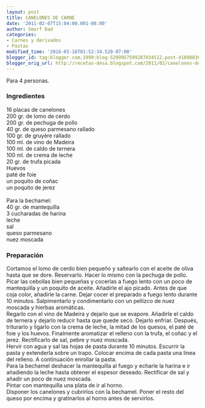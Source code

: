```yaml
---
layout: post
title: CANELONES DE CARNE
date: '2011-02-07T15:04:00.001-08:00'
author: Smurf Dad
categories:
- Carnes y derivados
- Pastas
modified_time: '2016-03-16T01:52:34.528-07:00'
blogger_id: tag:blogger.com,1999:blog-5299957599287034512.post-4189883878979181168
blogger_orig_url: http://recetas-desa.blogspot.com/2011/02/canelones-de-carne.html
---
```


Para 4 personas.<br /><h3>Ingredientes</h3>16 placas de canelones<br />200 gr. de lomo de cerdo<br />200 gr. de pechuga de pollo<br />40 gr. de queso parmesano rallado<br />100 gr. de gruyère rallado<br />100 ml. de vino de Madeira<br />100 ml. de caldo de ternera<br />100 ml. de crema de leche<br />20 gr. de trufa picada<br />Huevos<br />paté de foie<br />un poquito de coñac<br />un poquito de jerez<br /><br />Para la bechamel:<br />40 gr. de mantequilla<br />3 cucharadas de harina<br />leche<br />sal<br />queso parmesano<br />nuez moscada<br /><h3>Preparación</h3>Cortamos el lomo de cerdo bien pequeño y saltearlo con el aceite de oliva hasta que se dore. Reservarlo. Hacer lo mismo con la pechuga de pollo. Picar las cebollas bien pequeñas y cocerlas a fuego lento con un poco de mantequilla y un poquito de aceite. Añadirle el ajo picado. Antes de que coja color, añadirle la carne. Dejar cocer el preparado a fuego lento durante 10 minutos. Salpimentarlo y condimentarlo con un pellizco de nuez moscada y hierbas aromáticas.<br />Regarlo con el vino de Madeira y dejarlo que se evapore. Añadirle el caldo de ternera y dejarlo reducir hasta que quede seco. Dejarlo enfriar. Después, triturarlo y ligarlo con la crema de leche, la mitad de los quesos, el paté de foie y los huevos. Finalmente aromatizar el relleno con la trufa, el coñac y el jerez. Rectificarlo de sal, pebre y nuez moscada.<br />Hervir con agua y sal las hojas de pasta durante 10 minutos. Escurrir la pasta y extenderla sobre un trapo. Colocar encima de cada pasta una línea del relleno. A continuación enrollar la pasta.<br />Para la bechamel deshacer la mantequilla al fuego y echarle la harina e ir añadiendo la leche hasta obtener el espesor deseado. Rectificar de sal y añadir un poco de nuez moscada.<br />Pintar con mantequilla una plata de ir al horno.<br />Disponer los canelones y cubrirlos con la bechamel. Poner el resto del queso por encima y gratinarlos al horno antes de servirlos.